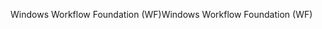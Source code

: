 <span data-ttu-id="61084-101">Windows Workflow Foundation (WF)</span><span class="sxs-lookup"><span data-stu-id="61084-101">Windows Workflow Foundation (WF)</span></span>